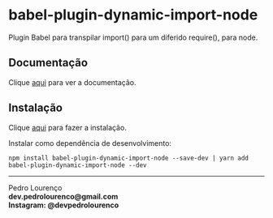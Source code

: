 # babel-plugin-dynamic-import-node

Plugin Babel para transpilar import() para um diferido require(), para node.

## Documentação

Clique [aqui](https://github.com/airbnb/babel-plugin-dynamic-import-node) para ver a documentação.

## Instalação

Clique [aqui](https://www.npmjs.com/package/babel-plugin-dynamic-import-node) para fazer a instalação.

Instalar como dependência de desenvolvimento:

```
npm install babel-plugin-dynamic-import-node --save-dev | yarn add babel-plugin-dynamic-import-node --dev
```


<hr>
<stong>Pedro Lourenço</strong><br>
<Strong>dev.pedrolourenco@gmail.com</strong><br>
<Strong>Instagram: @devpedrolourenco</strong>